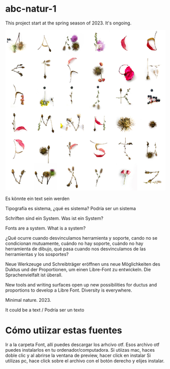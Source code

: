 # abc-natur-1
This project start at the spring season of 2023. It's ongoing.

![Naturaleza mínima 2023](specimen/naturalezaminima2.jpg)

Es könnte ein text sein werden 

Tipografía es sistema, ¿qué es sistema? 
Podría ser un sistema

Schriften sind ein System. Was ist ein System?

Fonts are a system. What is a system?

¿Qué ocurre cuando desvinculamos herramienta y soporte, cando no se condicionan mutuamente, cuándo no hay soporte, cuándo no hay herramienta de dibujo, qué pasa cuando nos desvinculamos de las herramientas y los sosportes?

Neue Werkzeuge und Schreibträger eröffnen uns neue Möglichkeiten des Duktus und der Proportionen, um einen Libre-Font zu entwickeln. Die Sprachenvielfalt ist überall.

New tools and writing surfaces open up new possibilities for ductus and proportions to develop a Libre Font. Diversity is everywhere.

Minimal nature. 2023.

It could be a text / Podría ser un texto

# Cómo utiizar estas fuentes
Ir a la carpeta Font, allí puedes descargar los arhcivo otf.
Esos archivo otf puedes instalarlos en tu ordenador/computadora.
Si utiizas mac, haces doble clic y al abrirse la ventana de preview, hacer click en instalar
Si utilizas pc, hace click sobre el archivo con el botón derecho y elijes instalar.
